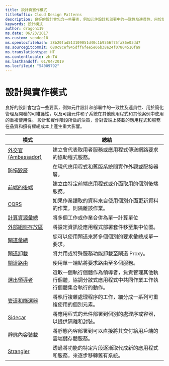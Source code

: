```yaml
---
title: 設計與實作模式
titleSuffix: Cloud Design Patterns
description: 良好的設計會包含一些要素，例如元件設計和部署中的一致性及連貫性、用於簡化管理及開發的可維護性，以及可讓元件和子系統在其他應用程式和其他案例中使用的重複使用性。 設計和實作階段所做的決策，會對雲端上裝載的應用程式和服務在品質和擁有權總成本上產生重大影響。
keywords: 設計模式
author: dragon119
ms.date: 06/23/2017
ms.custom: seodec18
ms.openlocfilehash: 38b20fad513109051d40c1b9556f75fa86e03dd7
ms.sourcegitcommit: 680c9cef945dff6fee5e66b38e24f07804510fa9
ms.translationtype: HT
ms.contentlocale: zh-TW
ms.lasthandoff: 01/04/2019
ms.locfileid: "54009792"
---
```

# <a name="design-and-implementation-patterns"></a>設計與實作模式

良好的設計會包含一些要素，例如元件設計和部署中的一致性及連貫性、用於簡化管理及開發的可維護性，以及可讓元件和子系統在其他應用程式和其他案例中使用的重複使用性。 設計和實作階段所做的決策，會對雲端上裝載的應用程式和服務在品質和擁有權總成本上產生重大影響。

|                                模式                                 |                                                                                                      總結                                                                                                       |
|------------------------------------------------------------------------|--------------------------------------------------------------------------------------------------------------------------------------------------------------------------------------------------------------------|
|                     [外交官 (Ambassador)](../ambassador.md)                     |                                                         建立會代表取用者服務或應用程式傳送網路要求的協助程式服務。                                                          |
|          [防損毀層](../anti-corruption-layer.md)          |                                                               在現代應用程式和舊版系統間實作外觀或配接器層。                                                                |
|         [前端的後端](../backends-for-frontends.md)         |                                                          建立由特定前端應用程式或介面取用的個別後端服務。                                                          |
|                           [CQRS](../cqrs.md)                           |                                                         如果作業讀取的資料來自使用個別介面更新資料的作業，則隔離該作業。                                                         |
| [計算資源彙總](../compute-resource-consolidation.md) |                                                                     將多個工作或作業合併為單一計算單位                                                                      |
|   [外部組態存放區](../external-configuration-store.md)   |                                                        將設定資訊從應用程式部署套件移至集中位置。                                                         |
|            [閘道彙總](../gateway-aggregation.md)            |                                                                   您可以使用閘道來將多個個別的要求彙總成單一要求。                                                                   |
|             [閘道卸載](../gateway-offloading.md)             |                                                                      將共用或特殊服務功能卸載至閘道 Proxy。                                                                       |
|                [閘道路由](../gateway-routing.md)                |                                                                            使用單一端點將要求路由至多個服務。                                                                            |
|                [選出領導者](../leader-election.md)                | 選取一個執行個體作為領導者，負責管理其他執行個體，協調分散式應用程式中共同作業工作執行個體集合執行的動作。 |
|              [管道和篩選器](../pipes-and-filters.md)              |                                                     將執行複雜處理程序的工作，細分成一系列可重複使用的個別元素。                                                      |
|                        [Sidecar](../sidecar.md)                        |                                                  將應用程式的元件部署到個別的處理序或容器，以提供隔離和封裝。                                                  |
|         [靜態內容裝載](../static-content-hosting.md)         |                                                        將靜態內容部署到可以直接將其交付給用戶端的雲端儲存體服務。                                                        |
|                      [Strangler](../strangler.md)                      |                                         透過將功能的特定片段逐漸取代成新的應用程式和服務，來逐步移轉舊有系統。                                          |
